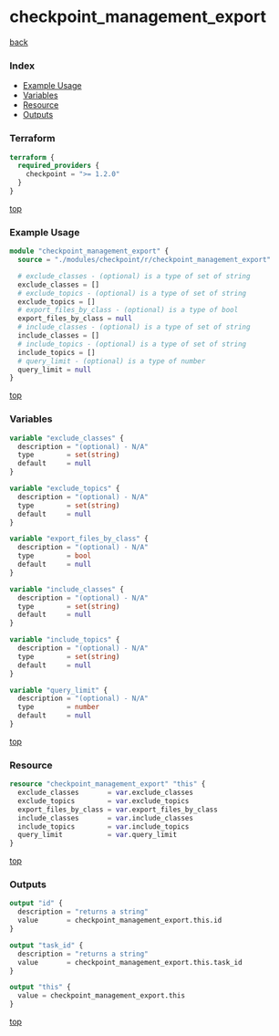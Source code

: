 # checkpoint_management_export

[back](../checkpoint.md)

### Index

- [Example Usage](#example-usage)
- [Variables](#variables)
- [Resource](#resource)
- [Outputs](#outputs)

### Terraform

```terraform
terraform {
  required_providers {
    checkpoint = ">= 1.2.0"
  }
}
```

[top](#index)

### Example Usage

```terraform
module "checkpoint_management_export" {
  source = "./modules/checkpoint/r/checkpoint_management_export"

  # exclude_classes - (optional) is a type of set of string
  exclude_classes = []
  # exclude_topics - (optional) is a type of set of string
  exclude_topics = []
  # export_files_by_class - (optional) is a type of bool
  export_files_by_class = null
  # include_classes - (optional) is a type of set of string
  include_classes = []
  # include_topics - (optional) is a type of set of string
  include_topics = []
  # query_limit - (optional) is a type of number
  query_limit = null
}
```

[top](#index)

### Variables

```terraform
variable "exclude_classes" {
  description = "(optional) - N/A"
  type        = set(string)
  default     = null
}

variable "exclude_topics" {
  description = "(optional) - N/A"
  type        = set(string)
  default     = null
}

variable "export_files_by_class" {
  description = "(optional) - N/A"
  type        = bool
  default     = null
}

variable "include_classes" {
  description = "(optional) - N/A"
  type        = set(string)
  default     = null
}

variable "include_topics" {
  description = "(optional) - N/A"
  type        = set(string)
  default     = null
}

variable "query_limit" {
  description = "(optional) - N/A"
  type        = number
  default     = null
}
```

[top](#index)

### Resource

```terraform
resource "checkpoint_management_export" "this" {
  exclude_classes       = var.exclude_classes
  exclude_topics        = var.exclude_topics
  export_files_by_class = var.export_files_by_class
  include_classes       = var.include_classes
  include_topics        = var.include_topics
  query_limit           = var.query_limit
}
```

[top](#index)

### Outputs

```terraform
output "id" {
  description = "returns a string"
  value       = checkpoint_management_export.this.id
}

output "task_id" {
  description = "returns a string"
  value       = checkpoint_management_export.this.task_id
}

output "this" {
  value = checkpoint_management_export.this
}
```

[top](#index)